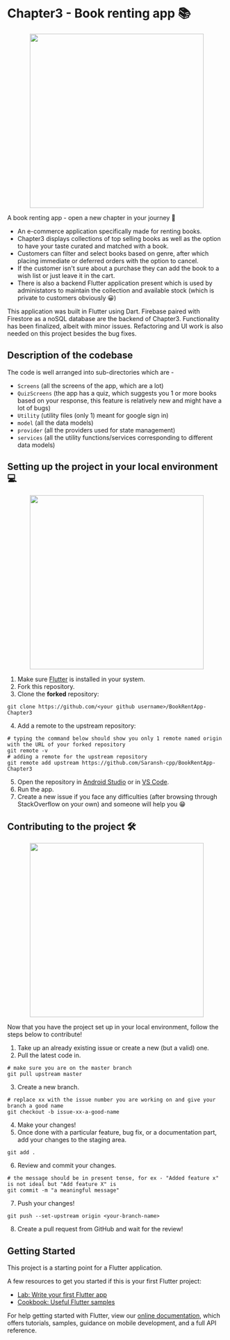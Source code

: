 # Chapter3 - Book renting app 📚
<p align="center">
  <img src="https://user-images.githubusercontent.com/75534476/141290305-8f94ec11-e2b6-4473-9d99-e4e7d00bf71b.jpg" height=400/>
</p>

A book renting app - open a new chapter in your journey 📔
- An e-commerce application specifically made for renting books.
- Chapter3 displays collections of top selling books as well as the option to have your taste curated and matched with a book.
- Customers can filter and select books based on genre, after which placing immediate or deferred orders with the option to cancel.
- If the customer isn't sure about a purchase they can add the book to a wish list or just leave it in the cart.
- There is also a backend Flutter application present which is used by administators to maintain the collection and available stock (which is private to customers obviously 😀)

This application was built in Flutter using Dart. Firebase paired with Firestore as a noSQL database are the backend of Chapter3. Functionality has been finalized, albeit with minor issues. Refactoring and UI work is also needed on this project besides the bug fixes.

## Description of the codebase
The code is well arranged into sub-directories which are -
- `Screens` (all the screens of the app, which are a lot)
- `QuizScreens` (the app has a quiz, which suggests you 1 or more books based on your response, this feature is relatively new and might have a lot of bugs)
- `Utility` (utility files (only 1) meant for google sign in)
- `model` (all the data models)
- `provider` (all the providers used for state management)
- `services` (all the utility functions/services corresponding to different data models)

## Setting up the project in your local environment💻
<p align="center">
    <img src="https://user-images.githubusercontent.com/74055102/141175363-4c00515a-2658-475e-b510-394110d43ec5.png" height=400/>
</p>

1. Make sure [Flutter](https://flutter.dev/?gclid=Cj0KCQiA-K2MBhC-ARIsAMtLKRsfTmxiQ9NuR3Jek8xNX896IE157icHbpgid_QF7agt4wAJRehRwvwaAjp2EALw_wcB&gclsrc=aw.ds) is installed in your system.
2. Fork this repository.
3. Clone the **forked** repository:
```
git clone https://github.com/<your github username>/BookRentApp-Chapter3
```
4. Add a remote to the upstream repository:
```
# typing the command below should show you only 1 remote named origin with the URL of your forked repository
git remote -v
# adding a remote for the upstream repository
git remote add upstream https://github.com/Saransh-cpp/BookRentApp-Chapter3
```
5. Open the repository in [Android Studio](https://developer.android.com/studio?gclid=Cj0KCQiA-K2MBhC-ARIsAMtLKRvb-ozHxKWf5qfWZwRcnaqgvTGO90T_J3u6Pm0s-_p81IyHxGKUhL0aAtJSEALw_wcB&gclsrc=aw.ds) or in [VS Code](https://code.visualstudio.com/).
6. Run the app.
7. Create a new issue if you face any difficulties (after browsing through StackOverflow on your own) and someone will help you 😁

## Contributing to the project 🛠

<p align="center">
    <img src="https://user-images.githubusercontent.com/74055102/141175911-fbefae23-d381-44b3-bcfb-d369cfb66659.png" height=400/>
</p>

Now that you have the project set up in your local environment, follow the steps below to contribute!

1. Take up an already existing issue or create a new (but a valid) one.
2. Pull the latest code in.
```
# make sure you are on the master branch
git pull upstream master
```
3. Create a new branch.
```
# replace xx with the issue number you are working on and give your branch a good name
git checkout -b issue-xx-a-good-name
```
4. Make your changes!
5. Once done with a particular feature, bug fix, or a documentation part, add your changes to the staging area.
```
git add .
```
6. Review and commit your changes.
```
# the message should be in present tense, for ex - "Added feature x" is not ideal but "Add feature X" is
git commit -m "a meaningful message"
```
7. Push your changes!
```
git push --set-upstream origin <your-branch-name>
```
8. Create a pull request from GitHub and wait for the review!

## Getting Started 

This project is a starting point for a Flutter application.

A few resources to get you started if this is your first Flutter project:

- [Lab: Write your first Flutter app](https://flutter.dev/docs/get-started/codelab)
- [Cookbook: Useful Flutter samples](https://flutter.dev/docs/cookbook)

For help getting started with Flutter, view our
[online documentation](https://flutter.dev/docs), which offers tutorials,
samples, guidance on mobile development, and a full API reference.

